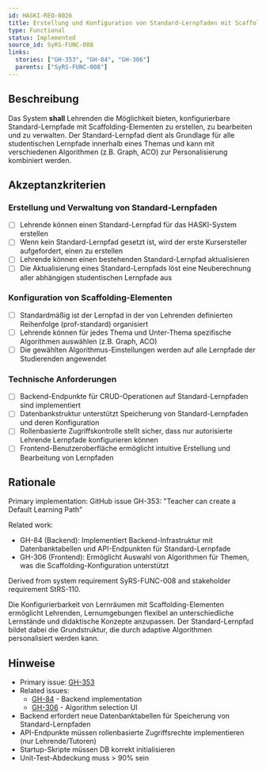 ```yaml
---
id: HASKI-REQ-0026
title: Erstellung und Konfiguration von Standard-Lernpfaden mit Scaffolding-Elementen
type: Functional
status: Implemented
source_id: SyRS-FUNC-008
links:
  stories: ["GH-353", "GH-84", "GH-306"]
  parents: ["SyRS-FUNC-008"]
---
```


## Beschreibung

Das System **shall** Lehrenden die Möglichkeit bieten, konfigurierbare Standard-Lernpfade mit Scaffolding-Elementen zu erstellen, zu bearbeiten und zu verwalten. Der Standard-Lernpfad dient als Grundlage für alle studentischen Lernpfade innerhalb eines Themas und kann mit verschiedenen Algorithmen (z.B. Graph, ACO) zur Personalisierung kombiniert werden.

## Akzeptanzkriterien

### Erstellung und Verwaltung von Standard-Lernpfaden
- [ ] Lehrende können einen Standard-Lernpfad für das HASKI-System erstellen
- [ ] Wenn kein Standard-Lernpfad gesetzt ist, wird der erste Kursersteller aufgefordert, einen zu erstellen
- [ ] Lehrende können einen bestehenden Standard-Lernpfad aktualisieren
- [ ] Die Aktualisierung eines Standard-Lernpfads löst eine Neuberechnung aller abhängigen studentischen Lernpfade aus

### Konfiguration von Scaffolding-Elementen
- [ ] Standardmäßig ist der Lernpfad in der von Lehrenden definierten Reihenfolge (prof-standard) organisiert
- [ ] Lehrende können für jedes Thema und Unter-Thema spezifische Algorithmen auswählen (z.B. Graph, ACO)
- [ ] Die gewählten Algorithmus-Einstellungen werden auf alle Lernpfade der Studierenden angewendet

### Technische Anforderungen
- [ ] Backend-Endpunkte für CRUD-Operationen auf Standard-Lernpfaden sind implementiert
- [ ] Datenbankstruktur unterstützt Speicherung von Standard-Lernpfaden und deren Konfiguration
- [ ] Rollenbasierte Zugriffskontrolle stellt sicher, dass nur autorisierte Lehrende Lernpfade konfigurieren können
- [ ] Frontend-Benutzeroberfläche ermöglicht intuitive Erstellung und Bearbeitung von Lernpfaden

## Rationale

Primary implementation: GitHub issue GH-353: "Teacher can create a Default Learning Path"

Related work:
- GH-84 (Backend): Implementiert Backend-Infrastruktur mit Datenbanktabellen und API-Endpunkten für Standard-Lernpfade
- GH-306 (Frontend): Ermöglicht Auswahl von Algorithmen für Themen, was die Scaffolding-Konfiguration unterstützt

Derived from system requirement SyRS-FUNC-008 and stakeholder requirement StRS-110.

Die Konfigurierbarkeit von Lernräumen mit Scaffolding-Elementen ermöglicht Lehrenden, Lernumgebungen flexibel an unterschiedliche Lernstände und didaktische Konzepte anzupassen. Der Standard-Lernpfad bildet dabei die Grundstruktur, die durch adaptive Algorithmen personalisiert werden kann.

## Hinweise

- Primary issue: [GH-353](https://github.com/HASKI-RAK/HASKI-Frontend/issues/353)
- Related issues: 
  - [GH-84](https://github.com/HASKI-RAK/HASKI-Backend/issues/84) - Backend implementation
  - [GH-306](https://github.com/HASKI-RAK/HASKI-Frontend/issues/306) - Algorithm selection UI
- Backend erfordert neue Datenbanktabellen für Speicherung von Standard-Lernpfaden
- API-Endpunkte müssen rollenbasierte Zugriffsrechte implementieren (nur Lehrende/Tutoren)
- Startup-Skripte müssen DB korrekt initialisieren
- Unit-Test-Abdeckung muss > 90% sein
